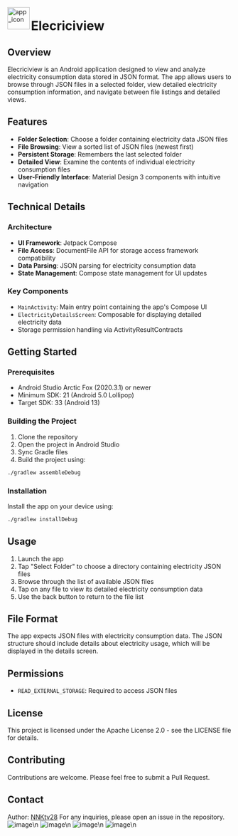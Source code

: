<img src="https://github.com/user-attachments/assets/4d25359e-85b0-46ab-8dd1-95655b666baa" alt="app_icon" width="50" align="left"> <h1> Elecriciview</h2>

## Overview
Elecriciview is an Android application designed to view and analyze electricity consumption data stored in JSON format. The app allows users to browse through JSON files in a selected folder, view detailed electricity consumption information, and navigate between file listings and detailed views.

## Features
- **Folder Selection**: Choose a folder containing electricity data JSON files
- **File Browsing**: View a sorted list of JSON files (newest first)
- **Persistent Storage**: Remembers the last selected folder
- **Detailed View**: Examine the contents of individual electricity consumption files
- **User-Friendly Interface**: Material Design 3 components with intuitive navigation

## Technical Details

### Architecture
- **UI Framework**: Jetpack Compose
- **File Access**: DocumentFile API for storage access framework compatibility
- **Data Parsing**: JSON parsing for electricity consumption data
- **State Management**: Compose state management for UI updates

### Key Components
- `MainActivity`: Main entry point containing the app's Compose UI
- `ElectricityDetailsScreen`: Composable for displaying detailed electricity data
- Storage permission handling via ActivityResultContracts

## Getting Started

### Prerequisites
- Android Studio Arctic Fox (2020.3.1) or newer
- Minimum SDK: 21 (Android 5.0 Lollipop)
- Target SDK: 33 (Android 13)

### Building the Project
1. Clone the repository
2. Open the project in Android Studio
3. Sync Gradle files
4. Build the project using:
```bash
./gradlew assembleDebug
```

### Installation
Install the app on your device using:
```bash
./gradlew installDebug
```

## Usage
1. Launch the app
2. Tap "Select Folder" to choose a directory containing electricity JSON files
3. Browse through the list of available JSON files
4. Tap on any file to view its detailed electricity consumption data
5. Use the back button to return to the file list

## File Format
The app expects JSON files with electricity consumption data. The JSON structure should include details about electricity usage, which will be displayed in the details screen.

## Permissions
- `READ_EXTERNAL_STORAGE`: Required to access JSON files

## License
This project is licensed under the Apache License 2.0 - see the LICENSE file for details.

## Contributing
Contributions are welcome. Please feel free to submit a Pull Request.

## Contact
Author: [NNKtv28](https://github.com/NNKtv28)
For any inquiries, please open an issue in the repository.
![image](https://github.com/user-attachments/assets/46022d72-3f36-4436-aac0-425cbf759f32)\n
![image](https://github.com/user-attachments/assets/c72055d1-0d64-43bd-a038-08bf02a7c70d)\n
![image](https://github.com/user-attachments/assets/c331a7fa-8344-492d-97e6-3f4283954122)\n
![image](https://github.com/user-attachments/assets/cf4a3a8b-6ff6-4c92-9682-256e5a21f3ed)\n





